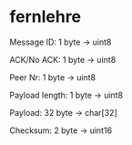 # fernlehre

Message ID: 1 byte -> uint8

ACK/No ACK: 1 byte -> uint8

Peer Nr: 1 byte -> uint8

Payload length: 1 byte -> uint8

Payload: 32 byte -> char[32]

Checksum: 2 byte -> uint16
